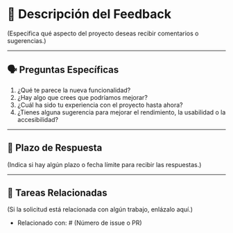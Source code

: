 # 📝 Descripción del Feedback

(Especifica qué aspecto del proyecto deseas recibir comentarios o sugerencias.)

---

## 🗣️ Preguntas Específicas

1. ¿Qué te parece la nueva funcionalidad?
2. ¿Hay algo que crees que podríamos mejorar?
3. ¿Cuál ha sido tu experiencia con el proyecto hasta ahora?
4. ¿Tienes alguna sugerencia para mejorar el rendimiento, la usabilidad o la accesibilidad?

---

## 📅 Plazo de Respuesta

(Indica si hay algún plazo o fecha límite para recibir las respuestas.)

---

## 📜 Tareas Relacionadas

(Si la solicitud está relacionada con algún trabajo, enlázalo aquí.)
- Relacionado con: # (Número de issue o PR)
